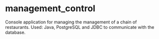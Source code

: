 # management_control
Console application for managing the management of a chain of restaurants. Used: Java, PostgreSQL and JDBC to communicate with the database.
